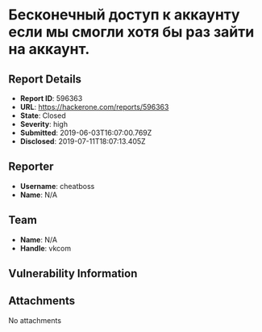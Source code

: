 # Бесконечный доступ к аккаунту если мы смогли хотя бы раз зайти на аккаунт.

## Report Details
- **Report ID**: 596363
- **URL**: https://hackerone.com/reports/596363
- **State**: Closed
- **Severity**: high
- **Submitted**: 2019-06-03T16:07:00.769Z
- **Disclosed**: 2019-07-11T18:07:13.405Z

## Reporter
- **Username**: cheatboss
- **Name**: N/A

## Team
- **Name**: N/A
- **Handle**: vkcom

## Vulnerability Information


## Attachments
No attachments
